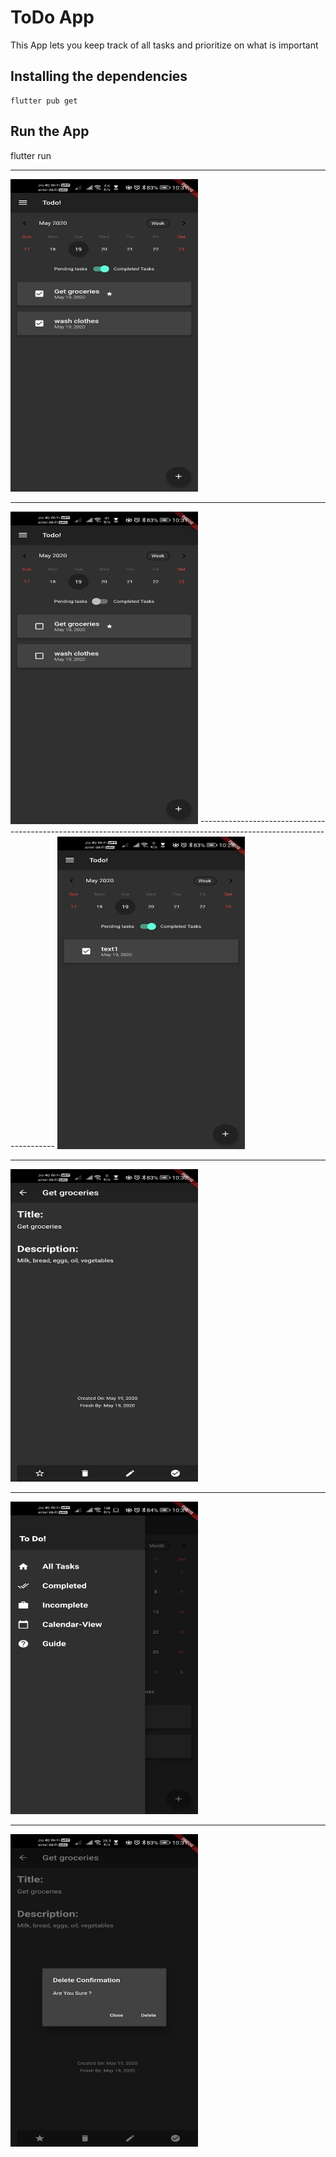 # ToDo App

This App lets you keep track of all tasks and prioritize on what is important


## Installing the dependencies
    flutter pub get 

## Run the App
   flutter run


------------------------------------------------------------------------------------------------------------------------

<img src="https://github.com/shanni12/Todo-iris/blob/master/todo-screenshots/image2.jpeg" alt="drawing" width="300" height="500" />

------------------------------------------------------------------------------------------------------------------------

<img src="https://github.com/shanni12/Todo-iris/blob/master/todo-screenshots/image3.jpeg" alt="drawing" width="300" height="500" />
------------------------------------------------------------------------------------------------------------------------

<img src="https://github.com/shanni12/Todo-iris/blob/master/todo-screenshots/image4.jpeg" alt="drawing" width="300" height="500" />

------------------------------------------------------------------------------------------------------------------------

<img src="https://github.com/shanni12/Todo-iris/blob/master/todo-screenshots/image5.jpeg" alt="drawing" width="300" height="500" />

------------------------------------------------------------------------------------------------------------------------

<img src="https://github.com/shanni12/Todo-iris/blob/master/todo-screenshots/image6.jpeg" alt="drawing" width="300" height="500" />

------------------------------------------------------------------------------------------------------------------------

<img src="https://github.com/shanni12/Todo-iris/blob/master/todo-screenshots/image1.jpeg" alt="drawing" width="300" height="500" />
